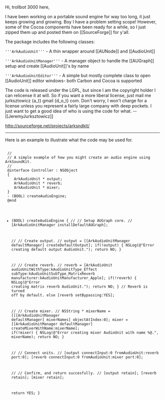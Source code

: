 
Hi, trollbot 3000 here,

I have been working on a portable sound engine for way too long, it just keeps growing and growing. Boy I have a problem setting scope! However, some of the Cocoa components have been ready for a while, so I just zipped them up and posted them on [[SourceForge]] for y'all.

The package includes the following classes:

<code>'''ArkAudioUnit'''</code> - A thin wrapper around [[AUNode]] and [[AudioUnit]]

<code>'''ArkAudioUnitManager'''</code> - A manager object to handle the [[AUGraph]] setup and create [[AudioUnit]]'s by name

<code>'''ArkAudioUnitEditor'''</code> - A simple but mostly complete class to open [[AudioUnit]] editor windows- both Carbon and Cocoa is supported

The code is released under the LGPL, but since I am the copyright holder I can relicense it at will. So if you want a more liberal license, just mail me jurksztowicz {a_t} gmail {d_o_t} com. Don't worry, I won't charge for a license unless you represent a fairly large company with deep pockets. I just want to get a good idea of who is using the code for what.
--[[JeremyJurksztowicz]]

http://sourceforge.net/projects/arksndkit/

----

Here is an example to illustrate what the code may be used for.

<code>
 //
 // A simple example of how you might create an audio engine using ArkSoundKit.
 //
 @interface Controller : NSObject
 {
 	ArkAudioUnit * output;
 	ArkAudioUnit * reverb;
 	ArkAudioUnit * mixer;
 }
 - (BOOL) createAudioEngine;
 @end
 
 - (BOOL) createAudioEngine
 {
 	//
 	// Setup AUGraph core.
 	//
 	[ArkAudioUnitManager installDefaultAUGraph];
 		
 	//
 	// Create output.
 	//
 	output = [[ArkAudioUnitManager defaultManager] createDefaultOutput];
 	if(!output)
 	{
 		NSLog(@"Error creating default output AudioUnit.");
 		return NO;
 	}
 		
 	//
 	// Create reverb.
 	//
 	reverb = [ArkAudioUnit audioUnitWithType:kAudioUnitType_Effect
 		subType:kAudioUnitSubType_MatrixReverb
 		manufacturer:kAudioUnitManufacturer_Apple];
 	if(!reverb)
 	{
 		NSLog(@"Error creating matrix reverb AudioUnit.");
 		return NO;
 	}
 	// Reverb is turned off by default.
 	else [reverb setBypassing:YES];
 	
 	//
 	// Create mixer.
 	//
 	NSString * mixerName = [[[ArkAudioUnitManager defaultManager] mixerNames] objectAtIndex:0];
 	mixer = [[ArkAudioUnitManager defaultManager] createMixerWithName:mixerName];
 	if(!mixer)
 	{
 		NSLog(@"Error creating mixer AudioUnit with name %@.", mixerName);
 		return NO;
 	}
 	
 	//
 	// Connect units.
 	//
 	[output connectInput:0 fromAudioUnit:reverb port:0];
 	[reverb connectInput:0 fromAudioUnit:mixer port:0];
 	
 	//
 	// Confirm, and return succesfully.
 	//
 	[output retain];
 	[reverb retain];
 	[mixer retain];
 	
 	return YES;
 }
</code>